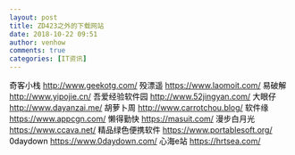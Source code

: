 ```yaml
---
layout: post
title: ZD423之外的下载网站
date: 2018-10-22 09:51
author: venhow
comments: true
categories: [IT资讯]
---
```

<span style="color:#000;"><span style="font-family:Helvetica, &amp;"><span>奇客小栈
</span></span></span><a href="http://www.geekotg.com/" target="_blank" rel="noopener">http://www.geekotg.com/</a><span style="color:#000;"><span style="font-family:Helvetica, &amp;"><span>
</span></span></span>
<span style="color:#000;"><span style="font-family:Helvetica, &amp;"><span>殁漂遥
</span></span></span><a href="https://www.laomoit.com/" target="_blank" rel="noopener">https://www.laomoit.com/</a><span style="color:#000;"><span style="font-family:Helvetica, &amp;"><span>
</span></span></span>
<span style="color:#000;"><span style="font-family:Helvetica, &amp;"><span>易破解
</span></span></span><a href="http://www.yipojie.cn/" target="_blank" rel="noopener">http://www.yipojie.cn/</a><span style="color:#000;"><span style="font-family:Helvetica, &amp;"><span>
</span></span></span>
<span style="color:#000;"><span style="font-family:Helvetica, &amp;"><span>吾爱经验<span class="t_tag">软件</span>园
</span></span></span><a href="http://www.52jingyan.com/" target="_blank" rel="noopener">http://www.52jingyan.com/</a><span style="color:#000;"><span style="font-family:Helvetica, &amp;"><span>
</span></span></span>
<span style="color:#000;"><span style="font-family:Helvetica, &amp;"><span>大眼仔
</span></span></span><a href="http://www.dayanzai.me/" target="_blank" rel="noopener">http://www.dayanzai.me/</a><span style="color:#000;"><span style="font-family:Helvetica, &amp;"><span>
</span></span></span>
<span style="color:#000;"><span style="font-family:Helvetica, &amp;"><span>胡萝卜周
</span></span></span><a href="http://www.carrotchou.blog/" target="_blank" rel="noopener">http://www.carrotchou.blog/</a><span style="color:#000;"><span style="font-family:Helvetica, &amp;"><span>
</span></span></span>
<span style="color:#000;"><span style="font-family:Helvetica, &amp;"><span>软件缘
</span></span></span><a href="https://www.appcgn.com/" target="_blank" rel="noopener">https://www.appcgn.com/</a><span style="color:#000;"><span style="font-family:Helvetica, &amp;"><span>
</span></span></span>
<span style="color:#000;"><span style="font-family:Helvetica, &amp;"><span>懒得勤快
</span></span></span><a href="https://masuit.com/" target="_blank" rel="noopener">https://masuit.com/</a><span style="color:#000;"><span style="font-family:Helvetica, &amp;"><span>
</span></span></span>
<span style="color:#000;"><span style="font-family:Helvetica, &amp;"><span>漫步白月光
</span></span></span><a href="https://www.ccava.net/" target="_blank" rel="noopener">https://www.ccava.net/</a><span style="color:#000;"><span style="font-family:Helvetica, &amp;"><span>
</span></span></span>
<span style="color:#000;"><span style="font-family:Helvetica, &amp;"><span>精品绿色便携软件
</span></span></span><a href="https://www.portablesoft.org/" target="_blank" rel="noopener">https://www.portablesoft.org/</a><span style="color:#000;"><span style="font-family:Helvetica, &amp;"><span>
</span></span></span>
<span style="color:#000;"><span style="font-family:Helvetica, &amp;"><span>0daydown
</span></span></span><a href="https://www.0daydown.com/" target="_blank" rel="noopener">https://www.0daydown.com/</a><span style="color:#000;"><span style="font-family:Helvetica, &amp;"><span>
</span></span></span>
<span style="color:#000;"><span style="font-family:Helvetica, &amp;"><span>心海e站
</span></span></span><a href="https://hrtsea.com/" target="_blank" rel="noopener">https://hrtsea.com/</a>
